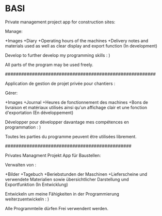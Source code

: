# BASI


Private management project app for construction sites:

Manage:

+Images
+Diary
+Operating hours of the machines
+Delivery notes and materials used as well as clear display and export function (In development)

Develop to further develop my programming skills : )

All parts of the program may be used freely.


########################################################

Application de gestion de projet privée pour chantiers :


Gérer:

+Images
+Journal
+Heures de fonctionnement des machines
+Bons de livraison et matériaux utilisés ainsi qu'un affichage clair et une fonction d'exportation (En développement)

Développer pour développer davantage mes compétences en programmation : )

Toutes les parties du programme peuvent être utilisées librement.


###############################################

Privates Managment Projekt App für Baustellen:



Verwalten von :

+Bilder
+Tagebuch
+Beriebstunden der Maschinen
+Lieferscheine und verwendete Materialien sowie übersichtlicher Darstellung und Exportfunktion (In Entwicklung)

Entwickeln um meine  Fähigkeiten in der Programmierung weiterzuentwickeln : )

Alle Programmteile dürfen Frei verwendent werden.
